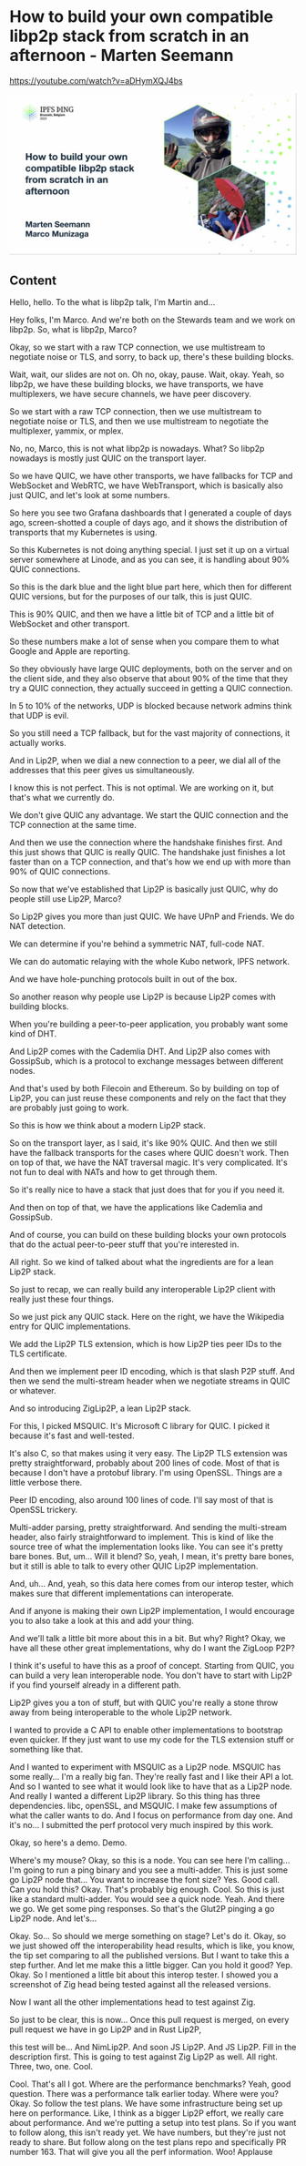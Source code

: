 
# How to build your own compatible libp2p stack from scratch in an afternoon - Marten Seemann

<https://youtube.com/watch?v=aDHymXQJ4bs>

![image for How to build your own compatible libp2p stack from scratch in an afternoon - Marten Seemann](/thing23/aDHymXQJ4bs.jpg)

## Content

Hello, hello. To the what is libp2p talk, I'm Martin and...

Hey folks, I'm Marco. And we're both on the Stewards team and we work on libp2p. So, what is libp2p, Marco?

Okay, so we start with a raw TCP connection, we use multistream to negotiate noise or TLS, and sorry, to back up, there's these building blocks.

Wait, wait, our slides are not on. Oh no, okay, pause. Wait, okay. Yeah, so libp2p, we have these building blocks, we have transports, we have multiplexers, we have secure channels, we have peer discovery.

So we start with a raw TCP connection, then we use multistream to negotiate noise or TLS, and then we use multistream to negotiate the multiplexer, yammix, or mplex.

No, no, Marco, this is not what libp2p is nowadays. What? So libp2p nowadays is mostly just QUIC on the transport layer.

So we have QUIC, we have other transports, we have fallbacks for TCP and WebSocket and WebRTC, we have WebTransport, which is basically also just QUIC, and let's look at some numbers.

So here you see two Grafana dashboards that I generated a couple of days ago, screen-shotted a couple of days ago, and it shows the distribution of transports that my Kubernetes is using.

So this Kubernetes is not doing anything special. I just set it up on a virtual server somewhere at Linode, and as you can see, it is handling about 90% QUIC connections.

So this is the dark blue and the light blue part here, which then for different QUIC versions, but for the purposes of our talk, this is just QUIC.

This is 90% QUIC, and then we have a little bit of TCP and a little bit of WebSocket and other transport.

So these numbers make a lot of sense when you compare them to what Google and Apple are reporting.

So they obviously have large QUIC deployments, both on the server and on the client side, and they also observe that about 90% of the time that they try a QUIC connection, they actually succeed in getting a QUIC connection.

In 5 to 10% of the networks, UDP is blocked because network admins think that UDP is evil.

So you still need a TCP fallback, but for the vast majority of connections, it actually works.

And in Lip2P, when we dial a new connection to a peer, we dial all of the addresses that this peer gives us simultaneously.

I know this is not perfect. This is not optimal. We are working on it, but that's what we currently do.

We don't give QUIC any advantage. We start the QUIC connection and the TCP connection at the same time.

And then we use the connection where the handshake finishes first.
And this just shows that QUIC is really QUIC. The handshake just finishes a lot faster than on a TCP connection, and that's how we end up with more than 90% of QUIC connections.

So now that we've established that Lip2P is basically just QUIC, why do people still use Lip2P, Marco?

So Lip2P gives you more than just QUIC. We have UPnP and Friends. We do NAT detection.

We can determine if you're behind a symmetric NAT, full-code NAT.

We can do automatic relaying with the whole Kubo network, IPFS network.

And we have hole-punching protocols built in out of the box.

So another reason why people use Lip2P is because Lip2P comes with building blocks.

When you're building a peer-to-peer application, you probably want some kind of DHT.

And Lip2P comes with the Cademlia DHT. And Lip2P also comes with GossipSub, which is a protocol to exchange messages between different nodes.

And that's used by both Filecoin and Ethereum. So by building on top of Lip2P, you can just reuse these components and rely on the fact that they are probably just going to work.

So this is how we think about a modern Lip2P stack.

So on the transport layer, as I said, it's like 90% QUIC. And then we still have the fallback transports for the cases where QUIC doesn't work.
Then on top of that, we have the NAT traversal magic.
It's very complicated. It's not fun to deal with NATs and how to get through them.

So it's really nice to have a stack that just does that for you if you need it.

And then on top of that, we have the applications like Cademlia and GossipSub.

And of course, you can build on these building blocks your own protocols that do the actual peer-to-peer stuff that you're interested in.

All right. So we kind of talked about what the ingredients are for a lean Lip2P stack.

So just to recap, we can really build any interoperable Lip2P client with really just these four things.

So we just pick any QUIC stack. Here on the right, we have the Wikipedia entry for QUIC implementations.

We add the Lip2P TLS extension, which is how Lip2P ties peer IDs to the TLS certificate.

And then we implement peer ID encoding, which is that slash P2P stuff. And then we send the multi-stream header when we negotiate streams in QUIC or whatever.

And so introducing ZigLip2P, a lean Lip2P stack.

For this, I picked MSQUIC. It's Microsoft C library for QUIC. I picked it because it's fast and well-tested.

It's also C, so that makes using it very easy.
The Lip2P TLS extension was pretty straightforward, probably about 200 lines of code.
Most of that is because I don't have a protobuf library. I'm using OpenSSL. Things are a little verbose there.

Peer ID encoding, also around 100 lines of code. I'll say most of that is OpenSSL trickery.

Multi-adder parsing, pretty straightforward. And sending the multi-stream header, also fairly straightforward to implement.
This is kind of like the source tree of what the implementation looks like.
You can see it's pretty bare bones. But, um... Will it blend? So, yeah, I mean, it's pretty bare bones, but it still is able to talk to every other QUIC Lip2P implementation.

And, uh... And, yeah, so this data here comes from our interop tester, which makes sure that different implementations can interoperate.

And if anyone is making their own Lip2P implementation, I would encourage you to also take a look at this and add your thing.

And we'll talk a little bit more about this in a bit. But why? Right? Okay, we have all these other great implementations, why do I want the ZigLoop P2P?

I think it's useful to have this as a proof of concept. Starting from QUIC, you can build a very lean interoperable node. You don't have to start with Lip2P if you find yourself already in a different path.

Lip2P gives you a ton of stuff, but with QUIC you're really a stone throw away from being interoperable to the whole Lip2P network.

I wanted to provide a C API to enable other implementations to bootstrap even quicker.
If they just want to use my code for the TLS extension stuff or something like that.

And I wanted to experiment with MSQUIC as a Lip2P node. MSQUIC has some really... I'm a really big fan.
They're really fast and I like their API a lot. And so I wanted to see what it would look like to have that as a Lip2P node. And really I wanted a different Lip2P library. So this thing has three dependencies. libc, openSSL, and MSQUIC. I make few assumptions of what the caller wants to do. And I focus on performance from day one. And it's no... I submitted the perf protocol very much inspired by this work.

Okay, so here's a demo. Demo.

Where's my mouse? Okay, so this is a node. You can see here I'm calling... I'm going to run a ping binary and you see a multi-adder. This is just some go Lip2P node that... You want to increase the font size? Yes. Good call. Can you hold this? Okay. That's probably big enough. Cool. So this is just like a standard multi-adder. You would see a quick node. Yeah. And there we go. We get some ping responses. So that's the Glut2P pinging a go Lip2P node.
And let's...

Okay. So... So should we merge something on stage? Let's do it. Okay, so we just showed off the interoperability head results, which is like, you know, the tip set comparing to all the published versions. But I want to take this a step further. And let me make this a little bigger. Can you hold it good? Yep.
Okay. So I mentioned a little bit about this interop tester. I showed you a screenshot of Zig head being tested against all the released versions.

Now I want all the other implementations head to test against Zig.

So just to be clear, this is now... Once this pull request is merged, on every pull request we have in go Lip2P and in Rust Lip2P,

this test will be... And NimLip2P. And soon JS Lip2P. And JS Lip2P. Fill in the description first.
This is going to test against Zig Lip2P as well. All right. Three, two, one. Cool.

Cool. That's all I got. Where are the performance benchmarks? Yeah, good question. There was a performance talk earlier today. Where were you? Okay. So follow the test plans. We have some infrastructure being set up here on performance. Like, I think as a bigger Lip2P effort, we really care about performance.
And we're putting a setup into test plans. So if you want to follow along, this isn't ready yet. We have numbers, but they're just not ready to share. But follow along on the test plans repo and specifically PR number 163.
That will give you all the perf information. Woo! Applause

